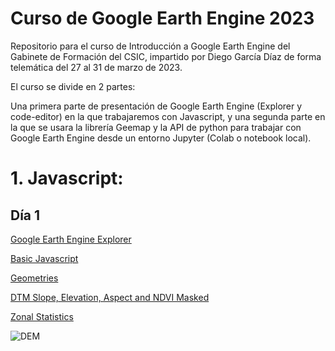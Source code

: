 # Curso de Google Earth Engine 2023

Repositorio para el curso de Introducción a Google Earth Engine del Gabinete de Formación del CSIC, impartido por Diego García Díaz de forma telemática del 27 al 31 de marzo de 2023.

El curso se divide en 2 partes:

Una primera parte de presentación de Google Earth Engine (Explorer y code-editor) en la que trabajaremos con Javascript, y una segunda parte en la que se usara la librería Geemap y la API de python para trabajar con Google Earth Engine desde un entorno Jupyter (Colab o notebook local).

# 1. Javascript:

## Día 1

[Google Earth Engine Explorer](https://explorer.earthengine.google.com/#workspace)

[Basic Javascript](https://github.com/Digdgeo/GEE_Course_2022/blob/main/Dia1/Geometries.js)

[Geometries](https://github.com/Digdgeo/GEE_Course_2022/blob/main/Dia1/Geometries.js)

[DTM Slope, Elevation, Aspect and NDVI Masked](https://github.com/Digdgeo/GEE_Course_2022/blob/main/Dia1/DTM_NDVI_Masked.js)

[Zonal Statistics](https://github.com/Digdgeo/GEE_Course_2022/blob/main/Dia1/Geometries.js)

![DEM](https://i.imgur.com/B6IZv2z.jpg)